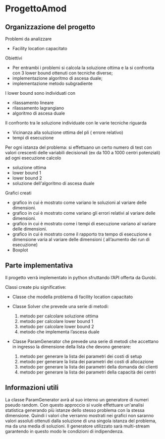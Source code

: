 # ProgettoAmod

## Organizzazione del progetto 

Problemi da analizzare
- Facility location capacitato


Obiettivi
- Per entrambi i problemi si calcola la soluzione ottima e la si confronta con  3 lower  bound ottenuti con tecniche diverse;
- implementazione algoritmo di ascesa duale;
- implementazione metodo subgradiente



I lower  bound sono  individuati con 
- rilassamento lineare
- rilassamento lagrangiano
- algoritmo di ascesa duale
 
Il confronto tra le soluzione individuate con le varie tecniche riguarda
- Vicinanza alla soluzione ottima del pli ( errore relativo)
- tempi di esecuzione 


Per ogni istanza del problema:
si effettuano un certo numero di test con valori crescenti delle variabili decisionali  (ex da 100 a 1000 centri potenziali)
ad ogni esecuzione calcolo
- soluzione ottima
- lower bound 1
- lower bound 2
- soluzione dell'algoritmo di ascesa duale


Grafici creati
- grafico in cui è mostrato come variano le soluzioni al variare delle dimensioni.
- grafico in cui è mostrato come variano gli errori relativi al variare delle dimensioni.
- grafico in cui è mostrato come i tempi di esecuzione variano al variare delle dimensioni. 
- grafico in cui è mostrato come il rapporto tra tempo di esecuzione e dimensione varia al variare delle dimensioni ( all’aumento dei run di esecuzione)
- Boxplot



## Parte implementativa
Il progetto verrà implementato in python sfruttando l’API offerta da Gurobi.

Classi create piu significative:

- Classe che modella problema di facility location capacitato


- Classe Solver che prevede una serie di metodi:
  1. metodo per calcolare soluzione ottima
  2. metodo per calcolare lower  bound 1
  3. metodo per calcolare lower  bound 2
  4. metodo che implementa l’ascesa duale


- Classe ParamGenerator che prevede una serie di metodi che accettano in ingresso la dimensione della lista che devono generare:
  1. metodo per generare la lista dei parametri dei costi di setup
  2. metodo per generare la lista dei parametri dei costi di allocazione
  3. metodo per generare la lista dei parametri della domanda dei clienti
  4. metodo per generare la lista dei parametri della capacità dei centri 


## Informazioni utili
La classe ParamGenerator avrà al suo interno un generatore di numeri pseudo random. Con questo approccio si vuole effettuare un'analisi statistica generando più istanze dello stesso problema con la stessa dimensione. Quindi i valori che verranno mostrati nei grafici non saranno valori assoluti ottenuti dalla soluzione di una singola istanza del problema, ma da una media di soluzioni. Il generatore utilizzato sarà multi-stream garantendo in questo modo le condizioni di indipendenza.

